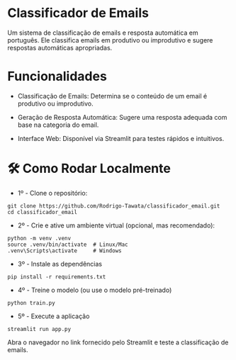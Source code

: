# Classificador de Emails

Um sistema de classificação de emails e resposta automática em português. Ele classifica emails em produtivo ou improdutivo e sugere respostas automáticas apropriadas.

# Funcionalidades

- Classificação de Emails: Determina se o conteúdo de um email é produtivo ou improdutivo.

- Geração de Resposta Automática: Sugere uma resposta adequada com base na categoria do email.

- Interface Web: Disponível via Streamlit para testes rápidos e intuitivos.

# 🛠️ Como Rodar Localmente
-  1º - Clone o repositório:

```
git clone https://github.com/Rodrigo-Tawata/classificador_email.git
cd classificador_email
```

- 2º - Crie e ative um ambiente virtual (opcional, mas recomendado):

```
python -m venv .venv
source .venv/bin/activate  # Linux/Mac
.venv\Scripts\activate     # Windows
```

- 3º - Instale as dependências 
```
pip install -r requirements.txt
```

- 4º - Treine o modelo (ou use o modelo pré-treinado)
```
python train.py
```

- 5º - Execute a aplicação
```
streamlit run app.py
```

Abra o navegador no link fornecido pelo Streamlit e teste a classificação de emails.

